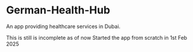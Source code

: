 # German-Health-Hub
An app providing healthcare services in Dubai.

This is still is incomplete as of now 
Started the app from scratch in 1st Feb 2025
